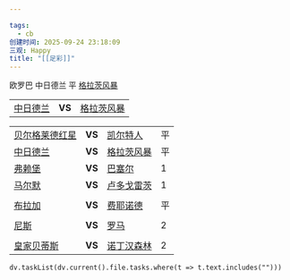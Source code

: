 ```yaml
---

tags:
  - cb
创建时间: 2025-09-24 23:18:09
三观: Happy
title: "[[足彩]]"
---
```



欧罗巴
中日德兰   平   [格拉茨风暴](https://zq.titan007.com/cn/team/Summary/14.html)


|                                                          |        |                                                          |
| -------------------------------------------------------- | ------ | -------------------------------------------------------- |
| [中日德兰](https://zq.titan007.com/cn/team/Summary/238.html) | **VS** | [格拉茨风暴](https://zq.titan007.com/cn/team/Summary/14.html) |


|                                                             |        |                                                             |     |
| ----------------------------------------------------------- | ------ | ----------------------------------------------------------- | --- |
| [贝尔格莱德红星](https://zq.titan007.com/cn/team/Summary/612.html) | **VS** | [凯尔特人](https://zq.titan007.com/cn/team/Summary/70.html)     | 平   |
| [中日德兰](https://zq.titan007.com/cn/team/Summary/238.html)    | **VS** | [格拉茨风暴](https://zq.titan007.com/cn/team/Summary/14.html)    | 平   |
| [弗赖堡](https://zq.titan007.com/cn/team/Summary/172.html)     | **VS** | [巴塞尔](https://zq.titan007.com/cn/team/Summary/451.html)     | 1   |
| [马尔默](https://zq.titan007.com/cn/team/Summary/408.html)     | **VS** | [卢多戈雷茨](https://zq.titan007.com/cn/team/Summary/15175.html) | 1   |
|                                                             |        |                                                             |     |
| [布拉加](https://zq.titan007.com/cn/team/Summary/459.html)     | **VS** | [费耶诺德](https://zq.titan007.com/cn/team/Summary/252.html)    | 平   |
|                                                             |        |                                                             |     |
| [尼斯](https://zq.titan007.com/cn/team/Summary/259.html)      | **VS** | [罗马](https://zq.titan007.com/cn/team/Summary/174.html)      | 2   |
|                                                             |        |                                                             |     |
| [皇家贝蒂斯](https://zq.titan007.com/cn/team/Summary/96.html)    | **VS** | [诺丁汉森林](https://zq.titan007.com/cn/team/Summary/49.html)    | 2   |









```dataviewjs
dv.taskList(dv.current().file.tasks.where(t => t.text.includes("")))
```

